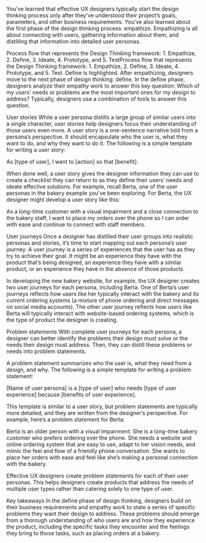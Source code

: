 You’ve learned that effective UX designers typically start the design thinking process only after they’ve understood their project’s goals, parameters, and other business requirements. You’ve also learned about the first phase of the design thinking process: empathize. Empathizing is all about connecting with users, gathering information about them, and distilling that information into detailed user personas. 

Process flow that represents the Design Thinking framework: 1. Empathize, 2. Define, 3. Ideate, 4. Prototype, and 5. TestProcess flow that represents the Design Thinking framework: 1. Empathize, 2. Define, 3. Ideate, 4. Prototype, and 5. Test. Define is highlighted.
After empathizing, designers move to the next phase of design thinking: define. In the define phase, designers analyze their empathy work to answer this key question: Which of my users’ needs or problems are the most important ones for my design to address? Typically, designers use a combination of tools to answer this question. 

User stories
While a user persona distills a large group of similar users into a single character, user stories help designers focus their understanding of those users even more. A user story is a one-sentence narrative told from a persona’s perspective. It should encapsulate who the user is, what they want to do, and why they want to do it. The following is a simple template for writing a user story: 

As [type of user], I want to [action] so that [benefit].

When done well, a user story gives the designer information they can use to create a checklist they can return to as they define their users’ needs and ideate effective solutions. For example, recall Berta, one of the user personas in the bakery example you’ve been exploring. For Berta, the UX designer might develop a user story like this:

As a long-time customer with a visual impairment and a close connection to the bakery staff, I want to place my orders over the phone so I can order with ease and continue to connect with staff members.

User journeys 
Once a designer has distilled their user groups into realistic personas and stories, it’s time to start mapping out each persona’s user journey. A user journey is a series of experiences that the user has as they try to achieve their goal. It might be an experience they have with the product that’s being designed, an experience they have with a similar product, or an experience they have in the absence of those products. 

In developing the new bakery website, for example, the UX designer creates two user journeys for each persona, including Berta. One of Berta’s user journeys reflects how users like her typically interact with the bakery and its current ordering systems (a mixture of phone ordering and direct messages on social media accounts). The other user journey reflects how users like Berta will typically interact with website-based ordering systems, which is the type of product the designer is creating.

Problem statements
With complete user journeys for each persona, a designer can better identify the problems their design must solve or the needs their design must address. Then, they can distill these problems or needs into problem statements. 

A problem statement summarizes who the user is, what they need from a design, and why. The following is a simple template for writing a problem statement:

[Name of user persona] is a [type of user] who needs [type of user experience] because [benefits of user experience].

This template is similar to a user story, but problem statements are typically more detailed, and they are written from the designer’s perspective. For example, here’s a problem statement for Berta:

Berta is an older person with a visual impairment. She is a long-time bakery customer who prefers ordering over the phone. She needs a website and online ordering system that are easy to use, adapt to her vision needs, and mimic the feel and flow of a friendly phone conversation. She wants to place her orders with ease and feel like she’s making a personal connection with the bakery.

Effective UX designers create problem statements for each of their user personas. This helps designers create products that address the needs of multiple user types rather than catering solely to one type of user. 

Key takeaways
In the define phase of design thinking, designers build on their business requirements and empathy work to state a series of specific problems they want their design to address. These problems should emerge from a thorough understanding of who users are and how they experience the product, including the specific tasks they encounter and the feelings they bring to those tasks, such as placing orders at a bakery.
